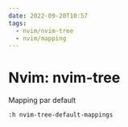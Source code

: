 ```yaml
---
date: 2022-09-20T10:57
tags:
  - nvim/nvim-tree
  - nvim/mapping
---
```


# Nvim: nvim-tree


Mapping par default
```
:h nvim-tree-default-mappings
```
